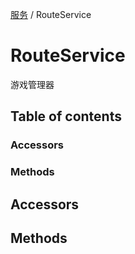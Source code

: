 [服务](../groups/服务.服务.md) / RouteService

# RouteService <Badge type="tip" text="Class" /> <Score text="RouteService" />

游戏管理器

## Table of contents

### Accessors <Score text="Accessors" /> 

### Methods <Score text="Methods" /> 

## Accessors

## Methods
